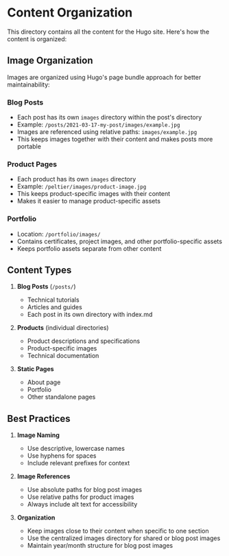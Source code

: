 # Content Organization

This directory contains all the content for the Hugo site. Here's how the content is organized:

## Image Organization

Images are organized using Hugo's page bundle approach for better maintainability:

### Blog Posts
- Each post has its own `images` directory within the post's directory
- Example: `/posts/2021-03-17-my-post/images/example.jpg`
- Images are referenced using relative paths: `images/example.jpg`
- This keeps images together with their content and makes posts more portable

### Product Pages
- Each product has its own `images` directory
- Example: `/peltier/images/product-image.jpg`
- This keeps product-specific images with their content
- Makes it easier to manage product-specific assets

### Portfolio
- Location: `/portfolio/images/`
- Contains certificates, project images, and other portfolio-specific assets
- Keeps portfolio assets separate from other content

## Content Types

1. **Blog Posts** (`/posts/`)
   - Technical tutorials
   - Articles and guides
   - Each post in its own directory with index.md

2. **Products** (individual directories)
   - Product descriptions and specifications
   - Product-specific images
   - Technical documentation

3. **Static Pages**
   - About page
   - Portfolio
   - Other standalone pages

## Best Practices

1. **Image Naming**
   - Use descriptive, lowercase names
   - Use hyphens for spaces
   - Include relevant prefixes for context

2. **Image References**
   - Use absolute paths for blog post images
   - Use relative paths for product images
   - Always include alt text for accessibility

3. **Organization**
   - Keep images close to their content when specific to one section
   - Use the centralized images directory for shared or blog post images
   - Maintain year/month structure for blog post images
